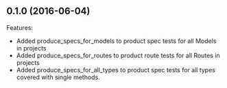 ## 0.1.0 (2016-06-04)

Features:
* Added produce_specs_for_models to product spec tests for all Models in projects
* Added produce_specs_for_routes to product route tests for all Routes in projects
* Added produce_specs_for_all_types to product spec tests for all types covered with single methods.
